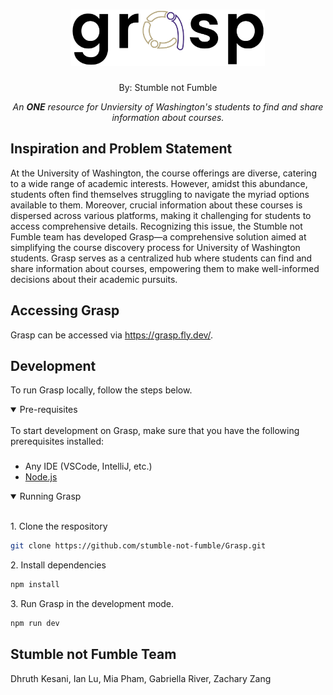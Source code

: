 <div align="center">
  <h1>
      <a href="https://grasp.fly.dev/"/>
        <img src="./src/img/grasp_title.png" height="90">
      </a>
  </h1>
  <p>By: Stumble not Fumble</p>
  <p align="center">
    <em align="center"> An <strong>ONE</strong> resource for Unviersity of Washington's students to find and share information about courses.</em>
  </p>
</div>

## Inspiration and Problem Statement
At the University of Washington, the course offerings are diverse, catering to a wide range of academic interests. However, amidst this abundance, students often find themselves struggling to navigate the myriad options available to them. Moreover, crucial information about these courses is dispersed across various platforms, making it challenging for students to access comprehensive details. Recognizing this issue, the Stumble not Fumble team has developed Grasp—a comprehensive solution aimed at simplifying the course discovery process for University of Washington students. Grasp serves as a centralized hub where students can find and share information about courses, empowering them to make well-informed decisions about their academic pursuits.

## Accessing Grasp
Grasp can be accessed via https://grasp.fly.dev/.

## Development
To run Grasp locally, follow the steps below.

<details open>
<summary>
Pre-requisites
</summary> </br>
To start development on Grasp, make sure that you have the following prerequisites installed:

###
<ul>
  <li>Any IDE (VSCode, IntelliJ, etc.)</li>
  <li> <a href="https://nodejs.org/en/download" />Node.js </a></li>
</ul>
</details>

<details open>
<summary>
Running Grasp
</summary><br/>

<p> 1. Clone the respository </p>

```bash
git clone https://github.com/stumble-not-fumble/Grasp.git
```

<p> 2. Install dependencies </p>

```bash
npm install
```

<p> 3. Run Grasp in the development mode. </p>

  ```bash
  npm run dev
```

## Stumble not Fumble Team
Dhruth Kesani, Ian Lu, Mia Pham, Gabriella River, Zachary Zang

